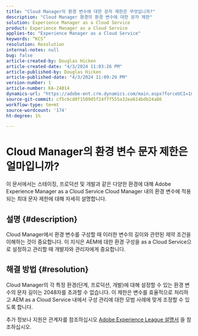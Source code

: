 ```yaml
---
title: "Cloud Manager의 환경 변수에 대한 문자 제한은 무엇입니까?"
description: "Cloud Manager 환경의 환경 변수에 대한 문자 제한"
solution: Experience Manager as a Cloud Service
product: Experience Manager as a Cloud Service
applies-to: "Experience Manager as a Cloud Service"
keywords: “KCS”
resolution: Resolution
internal-notes: null
bug: false
article-created-by: Douglas Hicken
article-created-date: "4/3/2024 11:03:26 PM"
article-published-by: Douglas Hicken
article-published-date: "4/3/2024 11:09:29 PM"
version-number: 1
article-number: KA-24014
dynamics-url: "https://adobe-ent.crm.dynamics.com/main.aspx?forceUCI=1&pagetype=entityrecord&etn=knowledgearticle&id=7e86145b-0ef2-ee11-904b-000d3a3110f0"
source-git-commit: cf5c6cd0f1509d5f24f7f555a32ea614bdb24a86
workflow-type: tm+mt
source-wordcount: '174'
ht-degree: 1%

---
```


# Cloud Manager의 환경 변수 문자 제한은 얼마입니까?


이 문서에서는 스테이징, 프로덕션 및 개발과 같은 다양한 환경에 대해 Adobe Experience Manager as a Cloud Service Cloud Manager 내의 환경 변수에 적용되는 최대 문자 제한에 대해 자세히 설명합니다.

## 설명 {#description}


Cloud Manager에서 환경 변수를 구성할 때 이러한 변수의 길이와 관련된 제약 조건을 이해하는 것이 중요합니다. 이 지식은 AEM에 대한 환경 구성을 as a Cloud Service으로 설정하고 관리할 때 개발자와 관리자에게 중요합니다.


## 해결 방법 {#resolution}


Cloud Manager의 각 특정 환경(단계, 프로덕션, 개발)에 대해 설정할 수 있는 환경 변수의 문자 길이는 2048자를 초과할 수 없습니다. 이 제한은 변수를 효율적으로 처리하고 AEM as a Cloud Service 내에서 구성 관리에 대한 모범 사례에 맞게 조정할 수 있도록 합니다.

추가 정보나 지원은 관계자를 참조하십시오 [Adobe Experience League 설명서](https://experienceleague.adobe.com/en/docs/experience-manager-cloud-service/content/implementing/using-cloud-manager/environment-variables) 을 참조하십시오.
